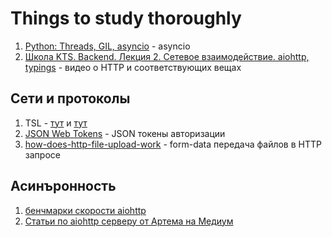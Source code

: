 # Things to study thoroughly
1. [Python: Threads, GIL, asyncio](https://www.youtube.com/watch?v=G2EG-eCHOiI&list=PLKdc04x0eX56_8aFmz2gYiX52A59kIj3l&index=1) - asyncio
2. [Школа KTS. Backend. Лекция 2. Сетевое взаимодействие. aiohttp, typings](https://www.youtube.com/watch?v=1gXs6nJwoA0&list=PLKdc04x0eX56_8aFmz2gYiX52A59kIj3l&index=3) - видео о HTTP и соответствующих вещах


## Сети и протоколы
1. TSL - [тут](https://tproger.ru/articles/tls-handshake-explained/) и [тут](https://habr.com/ru/post/258285/)
2. [JSON Web Tokens](https://habr.com/ru/post/340146/) - JSON токены авторизации
3. [how-does-http-file-upload-work](https://stackoverflow.com/questions/8659808/how-does-http-file-upload-work/8660740#8660740) - form-data передача файлов в HTTP запросе

## Асинъронность
1. [бенчмарки скорости aiohttp](https://blog.miguelgrinberg.com/post/ignore-all-web-performance-benchmarks-including-this-one)
2. [Статьи по aiohttp серверу от Артема на Медиум](https://artbakulev.medium.com/%D0%BF%D0%B8%D1%88%D0%B5%D0%BC-%D0%BF%D0%B5%D1%80%D0%B2%D0%BE%D0%B5-%D0%BF%D1%80%D0%B8%D0%BB%D0%BE%D0%B6%D0%B5%D0%BD%D0%B8%D0%B5-%D0%BD%D0%B0-aiohttp-%D0%BF%D0%BE%D0%B4%D0%B3%D0%BE%D1%82%D0%BE%D0%B2%D0%BA%D0%B0-%D0%B8-%D0%B7%D0%B0%D0%BF%D1%83%D1%81%D0%BA-5f1d05688f96)